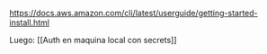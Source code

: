 https://docs.aws.amazon.com/cli/latest/userguide/getting-started-install.html


Luego: [[Auth en maquina local con secrets]]
